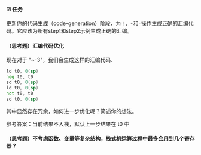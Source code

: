 #### ☑ 任务

更新你的代码生成（code-generation）阶段，为`！`、`~`和`-`操作生成正确的汇编代码。它应该为所有step1和step2示例生成正确的汇编。

#### （思考题）汇编代码优化

现在对于 "~-3"，我们会生成这样的汇编代码.

```asm
ld t0, 0(sp) 
neg t0, t0
sd t0, 0(sp) 
ld t0, 0(sp) 
not t0, t0
sd t0, 0(sp) 
```

其中显然存在冗余，如何进一步优化呢？简述你的想法。

参考答案：当前结果不入栈，默认上一步结果在 t0 中

#### （思考题）不考虑函数、变量等复杂结构，栈式机运算过程中最多会用到几个寄存器？
